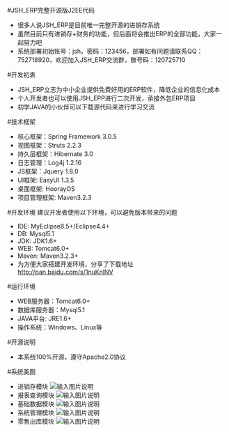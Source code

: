 #JSH_ERP完整开源版J2EE代码
* 很多人说JSH_ERP是目前唯一完整开源的进销存系统
* 虽然目前只有进销存+财务的功能，但后面将会推出ERP的全部功能，大家一起努力吧
* 系统部署初始账号：jsh，密码：123456，部署如有问题请联系QQ：752718920，欢迎加入JSH_ERP交流群，群号码：120725710

#开发初衷
* JSH_ERP立志为中小企业提供免费好用的ERP软件，降低企业的信息化成本
* 个人开发者也可以使用JSH_EPP进行二次开发，承接外包ERP项目
* 初学JAVA的小伙伴可以下载源代码来进行学习交流

#技术框架
* 核心框架：Spring Framework 3.0.5
* 视图框架：Struts 2.2.3
* 持久层框架：Hibernate 3.0
* 日志管理：Log4j 1.2.16
* JS框架：Jquery 1.8.0
* UI框架: EasyUI 1.3.5
* 桌面框架: HoorayOS
* 项目管理框架: Maven3.2.3

#开发环境
建议开发者使用以下环境，可以避免版本带来的问题
* IDE: MyEclipse8.5+/Eclipse4.4+
* DB: Mysql5.1
* JDK: JDK1.6+
* WEB: Tomcat6.0+
* Maven: Maven3.2.3+
* 为方便大家搭建开发环境，分享了下载地址 http://pan.baidu.com/s/1nuKnlNV

#运行环境
* WEB服务器：Tomcat6.0+
* 数据库服务器：Mysql5.1
* JAVA平台: JRE1.6+
* 操作系统：Windows、Linux等

#开源说明
* 本系统100%开源，遵守Apache2.0协议

#系统美图
* 进销存模块
![输入图片说明](http://git.oschina.net/uploads/images/2017/0108/150544_853dcc2e_852955.png "进销存模块")
* 报表查询模块
![输入图片说明](http://git.oschina.net/uploads/images/2017/0111/001730_0df99d28_852955.png "报表查询模块")
* 基础数据模块
![输入图片说明](http://git.oschina.net/uploads/images/2017/0108/150646_a7cbb9c9_852955.png "基础数据模块")
* 系统管理模块
![输入图片说明](http://git.oschina.net/uploads/images/2017/0108/150703_46711f40_852955.png "系统管理模块")
* 零售出库模块
![输入图片说明](http://git.oschina.net/uploads/images/2017/0623/222506_5a214201_852955.png "零售出库模块")